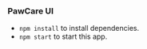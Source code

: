 ### PawCare UI
- ``` npm install ``` to install dependencies.
- ``` npm start ``` to start this app.


